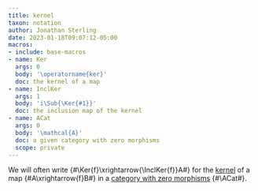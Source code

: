 ```yaml
---
title: kernel
taxon: notation
author: Jonathan Sterling
date: 2023-01-18T09:07:12-05:00
macros:
- include: base-macros
- name: Ker
  args: 0
  body: '\operatorname{ker}'
  doc: the kernel of a map
- name: InclKer
  args: 1
  body: 'i\Sub{\Ker{#1}}'
  doc: the inclusion map of the kernel
- name: ACat
  args: 0
  body: '\mathcal{A}'
  doc: a given category with zero morphisms
  scope: private
---
```


We will often write {#\Ker{f}\xrightarrow{\InclKer{f}}A#} for the [kernel](jms-0009) of a map {#A\xrightarrow{f}B#} in a [category with zero morphisms](jms-000B) {#\ACat#}.
